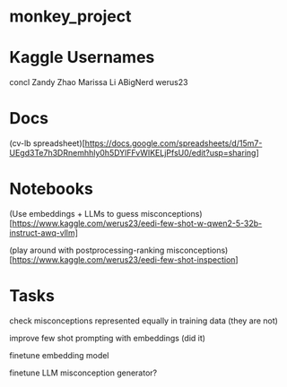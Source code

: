 
# monkey_project

# Kaggle Usernames

concl
Zandy Zhao
Marissa Li
ABigNerd
werus23

# Docs

(cv-lb spreadsheet)[https://docs.google.com/spreadsheets/d/15m7-UEgd3Te7h3DRnemhhly0h5DYlFFvWIKELjPfsU0/edit?usp=sharing]

# Notebooks

(Use embeddings + LLMs to guess misconceptions)[https://www.kaggle.com/werus23/eedi-few-shot-w-qwen2-5-32b-instruct-awq-vllm]

(play around with postprocessing-ranking misconceptions)[https://www.kaggle.com/werus23/eedi-few-shot-inspection]

# Tasks

check misconceptions represented equally in training data (they are not)

improve few shot prompting with embeddings (did it)

finetune embedding model

finetune LLM misconception generator?
